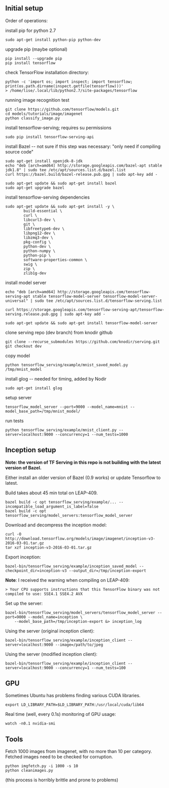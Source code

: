 ## Initial setup

Order of operations:

install pip for python 2.7
```
sudo apt-get install python-pip python-dev
```

upgrade pip (maybe optional)
```
pip install --upgrade pip
pip install tensorflow
```

check TensorFlow installation directory:
```
python -c 'import os; import inspect; import tensorflow; print(os.path.dirname(inspect.getfile(tensorflow)))'
> /home/lise/.local/lib/python2.7/site-packages/tensorflow
```

running image recognition test
```
git clone https://github.com/tensorflow/models.git
cd models/tutorials/image/imagenet
python classify_image.py
```

install tensorflow-serving; requires su permissions
```
sudo pip install tensorflow-serving-api
```

install Bazel -- not sure if this step was necessary:  "only need if compiling source code"
```
sudo apt-get install openjdk-8-jdk
echo "deb [arch=amd64] http://storage.googleapis.com/bazel-apt stable jdk1.8" | sudo tee /etc/apt/sources.list.d/bazel.list
curl https://bazel.build/bazel-release.pub.gpg | sudo apt-key add -

sudo apt-get update && sudo apt-get install bazel
sudo apt-get upgrade bazel
```

install tensorflow-serving dependencies
```
sudo apt-get update && sudo apt-get install -y \
        build-essential \
        curl \
        libcurl3-dev \
        git \
        libfreetype6-dev \
        libpng12-dev \
        libzmq3-dev \
        pkg-config \
        python-dev \
        python-numpy \
        python-pip \
        software-properties-common \
        swig \
        zip \
        zlib1g-dev
```

install model server
```
echo "deb [arch=amd64] http://storage.googleapis.com/tensorflow-serving-apt stable tensorflow-model-server tensorflow-model-server-universal" | sudo tee /etc/apt/sources.list.d/tensorflow-serving.list

curl https://storage.googleapis.com/tensorflow-serving-apt/tensorflow-serving.release.pub.gpg | sudo apt-key add -

sudo apt-get update && sudo apt-get install tensorflow-model-server
```

clone serving repo (dev branch) from knodir github
```
git clone --recurse_submodules https://github.com/knodir/serving.git
git checkout dev
```

copy model
```
python tensorflow_serving/example/mnist_saved_model.py /tmp/mnist_model
```

install glog -- needed for timing, added by Nodir
```
sudo apt-get install glog
```

setup server
```
tensorflow_model_server --port=9000 --model_name=mnist --model_base_path=/tmp/mnist_model/
```

run tests
```
python tensorflow_serving/example/mnist_client.py --server=localhost:9000 --concurrency=1 --num_tests=1000
```

## Inception setup

**Note: the version of TF Serving in this repo is not building with the latest version of Bazel.**

Either install an older version of Bazel (0.9 works) or update Tensorflow to latest.

Build takes about 45 min total on LEAP-409.

```
bazel build -c opt tensorflow_serving/example/... --incompatible_load_argument_is_label=false
bazel build -c opt tensorflow_serving/model_servers:tensorflow_model_server
```

Download and decompress the inception model:

```
curl -O http://download.tensorflow.org/models/image/imagenet/inception-v3-2016-03-01.tar.gz
tar xzf inception-v3-2016-03-01.tar.gz
```

Export inception:

```
bazel-bin/tensorflow_serving/example/inception_saved_model --checkpoint_dir=inception-v3 --output_dir=/tmp/inception-export
```

**Note**: I received the warning when compiling on LEAP-409:

```
> Your CPU supports instructions that this TensorFlow binary was not compiled to use: SSE4.1 SSE4.2 AVX
```

Set up the server:

```
bazel-bin/tensorflow_serving/model_servers/tensorflow_model_server --port=9000 --model_name=inception \
    --model_base_path=/tmp/inception-export &> inception_log 
```

Using the server (original inception client):

```
bazel-bin/tensorflow_serving/example/inception_client --server=localhost:9000 --image=/path/to/jpeg
```

Using the server (modified inception client):
```
bazel-bin/tensorflow_serving/example/inception_client --server=localhost:9000 --concurrency=1 --num_tests=100
```

## GPU

Sometimes Ubuntu has problems finding various CUDA libraries.
```
export LD_LIBRARY_PATH=$LD_LIBRARY_PATH:/usr/local/cuda/lib64
```

Real time (well, every 0.1s) monitoring of GPU usage:
```
watch -n0.1 nvidia-smi
```


## Tools

Fetch 1000 images from imagenet, with no more than 10 per category.
Fetched images need to be checked for corruption.
```
python imgfetch.py -i 1000 -s 10
python cleanimages.py
```
(this process is horribly brittle and prone to problems)
